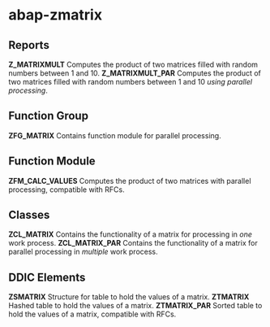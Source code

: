 # abap-zmatrix
## Reports
**Z_MATRIXMULT** Computes the product of two matrices filled with random numbers between 1 and 10.
**Z_MATRIXMULT_PAR** Computes the product of two matrices filled with random numbers between 1 and 10 *using parallel processing*.

##  Function Group
**ZFG_MATRIX** Contains function module for parallel processing.

## Function Module
**ZFM_CALC_VALUES** Computes the product of two matrices with parallel processing, compatible with RFCs.

## Classes
**ZCL_MATRIX** Contains the functionality of a matrix for processing in *one* work process.
**ZCL_MATRIX_PAR** Contains the functionality of a matrix for parallel processing in *multiple* work process.

## DDIC Elements
**ZSMATRIX** Structure for table to hold the values of a matrix.
**ZTMATRIX** Hashed table to hold the values of a matrix.
**ZTMATRIX_PAR** Sorted table to hold the values of a matrix, compatible with RFCs. 
